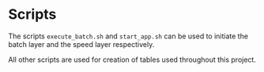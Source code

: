 # Scripts

The scripts `execute_batch.sh` and `start_app.sh` can be used to initiate the batch layer and the speed layer respectively.

All other scripts are used for creation of tables used throughout this project.